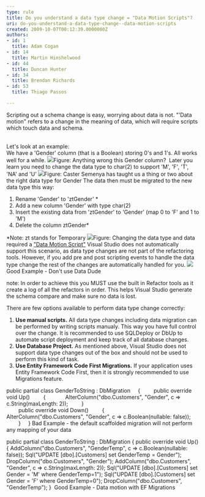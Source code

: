 ```yaml
---
type: rule
title: Do you understand a data type change = "Data Motion Scripts"?
uri: do-you-understand-a-data-type-change--data-motion-scripts
created: 2009-10-07T00:12:39.0000000Z
authors:
- id: 1
  title: Adam Cogan
- id: 14
  title: Martin Hinshelwood
- id: 44
  title: Duncan Hunter
- id: 34
  title: Brendan Richards
- id: 53
  title: Thiago Passos

---
```


 Scripting out a schema change is easy, worrying about data is not. "'Data motion" refers to a change in the meaning of data, which will require scripts which touch data and schema. 

<br>Let's look at an example: <br> 
We have a 'Gender' column (that is a Boolean) storing 0's and 1's. All works well for a while.
![](/SoftwareDevelopment/RulesToBetterSQLServerSchemaDeployment/PublishingImages/TableBit.jpg)Figure: Anything wrong this Gender column?   Later you learn you need to change the data type to char(2) to support 'M', 'F', 'T', 'NA' and 'U'  ![](/SoftwareDevelopment/RulesToBetterSQLServerSchemaDeployment/PublishingImages/CasterSemenya.jpg)Figure: Caster Semenya has taught us a thing or two about the right data type for Gender  The data then must be migrated to the new data type this way:  
1. Rename 'Gender' to 'ztGender' \*
2. Add a new column 'Gender' with type char(2)
3. Insert the existing data from 'ztGender' to 'Gender' (map 0 to 'F' and 1 to 'M')
4. Delete the column ztGender\*

 \*Note: zt stands for Temporary  ![](/SoftwareDevelopment/RulesToBetterSQLServerSchemaDeployment/PublishingImages/TableChar.jpg)Figure: Changing the data type and data required a ["Data Motion Script"](/SoftwareDevelopment/RulesToBetterSQLServerSchemaDeployment/Pages/DoYouHaveAnUnderstandingOfSchemaChangesAndTheirIncreasingComplexity.aspx) 
Visual Studio does not automatically support this scenario, as data type changes are not part of the refactoring tools. However, if you add pre and post scripting events to handle the data type change the rest of the changes are automatically handled for you.
![](/SoftwareDevelopment/RulesToBetterSQLServerSchemaDeployment/PublishingImages/DataDude-BadExample.jpg)
Good Example - Don't use Data Dude
 
note: In order to achieve this you MUST use the built in Refactor tools as it create a log of all the refactors in order. This helps Visual Studio generate the schema compare and make sure no data is lost.

There are few options available to perform data type change correctly:

1. **Use manua​l scripts.** All data type changes including data migration can be performed by writing scripts manualy. This way you have full control over the change. It is recommended to use SQLDeploy or DbUp to automate script deployment and keep track of all database changes.
2. **Use Database Project.** As mentioned above​, Visual Studio does not support data type changes out of the bo​x and should not be used to perform this kind of task.
3. **Use Entity Framework Code First Migrations.** If your application uses Entity Framework Code First, then it is strongly recommended to use Migrations feature.​


public partial class GenderToString : DbMigration
    {
        public override void Up()
        {
            AlterColumn("dbo.Customers", "Gender", c =&gt; c.String(maxLength: 2));
        }
            
        public override void Down()
        {
            AlterColumn("dbo.Customers", "Gender", c =&gt; c.Boolean(nullable: false));
        }
    }
Bad Example - the default scaffolded migration will not perform any mapping of your data


public partial class GenderToString : DbMigration
 {
 public override void Up()
 {
 AddColumn("dbo.Customers", "GenderTemp", c =&gt; c.Boolean(nullable: false));
 Sql("UPDATE [dbo].[Customers] set GenderTemp = Gender");
 DropColumn("dbo.Customers", "Gender");
 AddColumn("dbo.Customers", "Gender", c =&gt; c.String(maxLength: 2));
 Sql("UPDATE [dbo].[Customers] set Gender = 'M' where GenderTemp=1");
 Sql("UPDATE [dbo].[Customers] set Gender = 'F' where GenderTemp=0");
 DropColumn("dbo.Customers", "GenderTemp");
 }
​​​  ​Good Example - Data motion with EF Migrations
